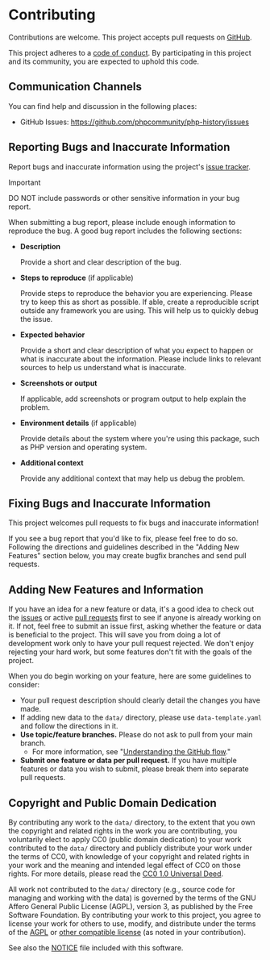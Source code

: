 # Contributing

Contributions are welcome. This project accepts pull requests on [GitHub][].

This project adheres to a [code of conduct](CODE_OF_CONDUCT.md). By
participating in this project and its community, you are expected to uphold this
code.

## Communication Channels

You can find help and discussion in the following places:

* GitHub Issues: <https://github.com/phpcommunity/php-history/issues>

## Reporting Bugs and Inaccurate Information

Report bugs and inaccurate information using the project's
[issue tracker][issues].

> [!IMPORTANT]
> DO NOT include passwords or other sensitive information in your bug report.

When submitting a bug report, please include enough information to reproduce the
bug. A good bug report includes the following sections:

* **Description**

  Provide a short and clear description of the bug.

* **Steps to reproduce** (if applicable)

  Provide steps to reproduce the behavior you are experiencing. Please try to
  keep this as short as possible. If able, create a reproducible script outside
  any framework you are using. This will help us to quickly debug the issue.

* **Expected behavior**

  Provide a short and clear description of what you expect to happen or what
  is inaccurate about the information. Please include links to relevant sources
  to help us understand what is inaccurate.

* **Screenshots or output**

  If applicable, add screenshots or program output to help explain the problem.

* **Environment details** (if applicable)

  Provide details about the system where you're using this package, such as PHP
  version and operating system.

* **Additional context**

  Provide any additional context that may help us debug the problem.

## Fixing Bugs and Inaccurate Information

This project welcomes pull requests to fix bugs and inaccurate information!

If you see a bug report that you'd like to fix, please feel free to do so.
Following the directions and guidelines described in the "Adding New Features"
section below, you may create bugfix branches and send pull requests.

## Adding New Features and Information

If you have an idea for a new feature or data, it's a good idea to check out the
[issues][] or active [pull requests][] first to see if anyone is already working
on it. If not, feel free to submit an issue first, asking whether the feature
or data is beneficial to the project. This will save you from doing a lot of
development work only to have your pull request rejected. We don't enjoy
rejecting your hard work, but some features don't fit with the goals of the
project.

When you do begin working on your feature, here are some guidelines to consider:

* Your pull request description should clearly detail the changes you have made.
* If adding new data to the `data/` directory, please use `data-template.yaml`
  and follow the directions in it.
* **Use topic/feature branches.** Please do not ask to pull from your main branch.
  * For more information, see "[Understanding the GitHub flow][gh-flow]."
* **Submit one feature or data per pull request.** If you have multiple features
  or data you wish to submit, please break them into separate pull requests.

## Copyright and Public Domain Dedication

By contributing any work to the `data/` directory, to the extent that you own
the copyright and related rights in the work you are contributing, you
voluntarily elect to apply CC0 (public domain dedication) to your work
contributed to the `data/` directory and publicly distribute your work under the
terms of CC0, with knowledge of your copyright and related rights in your work
and the meaning and intended legal effect of CC0 on those rights. For more
details, please read the [CC0 1.0 Universal Deed][cc0].

All work not contributed to the `data/` directory (e.g., source code for managing
and working with the data) is governed by the terms of the GNU Affero General
Public License (AGPL), version 3, as published by the Free Software Foundation.
By contributing your work to this project, you agree to license your work for
others to use, modify, and distribute under the terms of the [AGPL][agpl] or
[other compatible license][compat] (as noted in your contribution).

See also the [NOTICE](NOTICE) file included with this software.


[github]: https://github.com/phpcommunity/php-history
[issues]: https://github.com/phpcommunity/php-history/issues
[pull requests]: https://github.com/phpcommunity/php-history/pulls
[gh-flow]: https://guides.github.com/introduction/flow/
[cc0]: https://creativecommons.org/publicdomain/zero/1.0/
[agpl]: https://www.gnu.org/licenses/agpl-3.0.html
[compat]: https://www.gnu.org/licenses/license-list.html#GPLCompatibleLicenses
